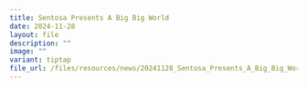 ```yaml
---
title: Sentosa Presents A Big Big World
date: 2024-11-28
layout: file
description: ""
image: ""
variant: tiptap
file_url: /files/resources/news/20241128_Sentosa_Presents_A_Big_Big_World_Media_Release.pdf
---
```

